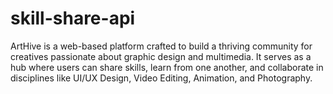 # skill-share-api
ArtHive is a web-based platform crafted to build a thriving community for creatives passionate about graphic design and multimedia. It serves as a hub where users can share skills, learn from one another, and collaborate in disciplines like UI/UX Design, Video Editing, Animation, and Photography.
